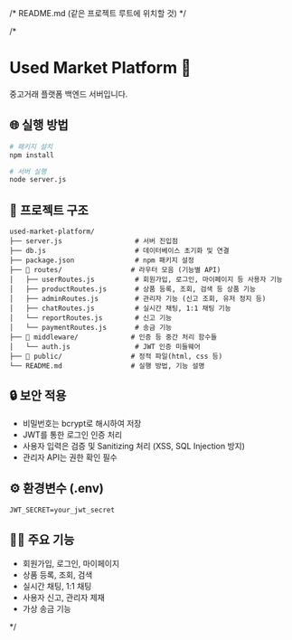/*
README.md (같은 프로젝트 루트에 위치할 것)
*/

/*
# Used Market Platform 🛒

중고거래 플랫폼 백엔드 서버입니다.

## 🌐 실행 방법

```bash
# 패키지 설치
npm install

# 서버 실행
node server.js
```

## 📁 프로젝트 구조

```
used-market-platform/
├── server.js                  # 서버 진입점
├── db.js                      # 데이터베이스 초기화 및 연결
├── package.json               # npm 패키지 설정
├── 📁 routes/                 # 라우터 모음 (기능별 API)
│   ├── userRoutes.js          # 회원가입, 로그인, 마이페이지 등 사용자 기능
│   ├── productRoutes.js       # 상품 등록, 조회, 검색 등 상품 기능
│   ├── adminRoutes.js         # 관리자 기능 (신고 조회, 유저 정지 등)
│   ├── chatRoutes.js          # 실시간 채팅, 1:1 채팅 기능
│   └── reportRoutes.js        # 신고 기능
│   └── paymentRoutes.js       # 송금 기능
├── 📁 middleware/             # 인증 등 중간 처리 함수들
│   └── auth.js                # JWT 인증 미들웨어
├── 📁 public/                 # 정적 파일(html, css 등)
└── README.md                 # 실행 방법, 기능 설명
```

## 🔒 보안 적용
- 비밀번호는 bcrypt로 해시하여 저장
- JWT를 통한 로그인 인증 처리
- 사용자 입력은 검증 및 Sanitizing 처리 (XSS, SQL Injection 방지)
- 관리자 API는 권한 확인 필수

## ⚙️ 환경변수 (.env)
```
JWT_SECRET=your_jwt_secret
```

## 👨‍💻 주요 기능
- 회원가입, 로그인, 마이페이지
- 상품 등록, 조회, 검색
- 실시간 채팅, 1:1 채팅
- 사용자 신고, 관리자 제재
- 가상 송금 기능

*/